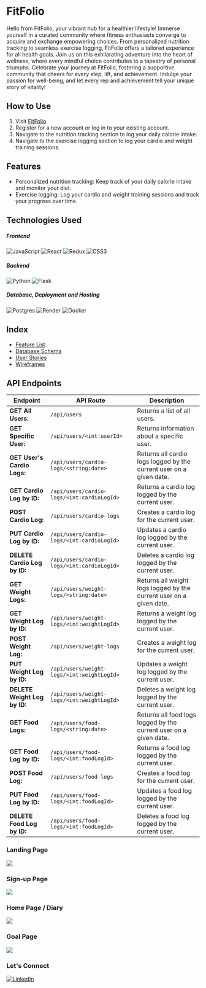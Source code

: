 # FitFolio

Hello from FitFolio, your vibrant hub for a healthier lifestyle! Immerse yourself in a curated community where fitness enthusiasts converge to acquire and exchange empowering choices. From personalized nutrition tracking to seamless exercise logging, FitFolio offers a tailored experience for all health goals. Join us on this exhilarating adventure into the heart of wellness, where every mindful choice contributes to a tapestry of personal triumphs. Celebrate your journey at FitFolio, fostering a supportive community that cheers for every step, lift, and achievement. Indulge your passion for well-being, and let every rep and achievement tell your unique story of vitality!


## How to Use

1. Visit [FitFolio](https://fitfolio-f7l3.onrender.com)
2. Register for a new account or log in to your existing account.
3. Navigate to the nutrition tracking section to log your daily calorie intake.
4. Navigate to the exercise logging section to log your cardio and weight training sessions.

## Features

* Personalized nutrition tracking: Keep track of your daily calorie intake and monitor your diet.
* Exercise logging: Log your cardio and weight training sessions and track your progress over time.


## Technologies Used
##### Frontend
![JavaScript](https://img.shields.io/badge/javascript-%23323330.svg?style=for-the-badge&logo=javascript&logoColor=%23F7DF1E) ![React](https://img.shields.io/badge/react-%2320232a.svg?style=for-the-badge&logo=react&logoColor=%2361DAFB) ![Redux](https://img.shields.io/badge/redux-%23593d88.svg?style=for-the-badge&logo=redux&logoColor=white) ![CSS3](https://img.shields.io/badge/css3-%231572B6.svg?style=for-the-badge&logo=css3&logoColor=white)
##### Backend
![Python](https://img.shields.io/badge/python-3670A0?style=for-the-badge&logo=python&logoColor=ffdd54) ![Flask](https://img.shields.io/badge/flask-%23000.svg?style=for-the-badge&logo=flask&logoColor=white)

##### Database, Deployment and Hosting
 ![Postgres](https://img.shields.io/badge/postgres-%23316192.svg?style=for-the-badge&logo=postgresql&logoColor=white)
 ![Render](https://img.shields.io/badge/Render-%46E3B7.svg?style=for-the-badge&logo=render&logoColor=white)
 ![Docker](https://camo.githubusercontent.com/f6e929cfc4dad2aea20e8f6574a20cfe4749cac8c919b166a4eb4abfd01ec0fd/68747470733a2f2f696d672e736869656c64732e696f2f62616467652f2d446f636b65722d2532333234393645443f7374796c653d666f722d7468652d6261646765266c6f676f3d646f636b6572266c6f676f436f6c6f723d7768697465)


## Index
* [Feature List](https://github.com/zohaibrajan/FitFolio/wiki/Features-List)
* [Database Schema](https://github.com/zohaibrajan/FitFolio/wiki/Features-List)
* [User Stories](https://github.com/zohaibrajan/FitFolio/wiki/User-Stories)
* [Wireframes](https://github.com/zohaibrajan/FitFolio/wiki/Wire-Frames)

## API Endpoints
| Endpoint                                      | API Route                       | Description                               |
| --------------------------------------------------- | ------------------------------- | ------------------------------------------------- |
| **GET All Users:**                                | `/api/users`                    | Returns a list of all users.                        |
| **GET Specific User:**                            | `/api/users/<int:userId>`       | Returns information about a specific user.          |
| **GET User's Cardio Logs:**                       | `/api/users/cardio-logs/<string:date>` | Returns all cardio logs logged by the current user on a given date. |
| **GET Cardio Log by ID:**                         | `/api/users/cardio-logs/<int:cardioLogId>` | Returns a cardio log logged by the current user.    |
| **POST Cardio Log:**                              | `/api/users/cardio-logs`        | Creates a cardio log for the current user.          |
| **PUT Cardio Log by ID:**                         | `/api/users/cardio-logs/<int:cardioLogId>` | Updates a cardio log logged by the current user.    |
| **DELETE Cardio Log by ID:**                      | `/api/users/cardio-logs/<int:cardioLogId>` | Deletes a cardio log logged by the current user.    |
| **GET Weight Logs:**                              | `/api/users/weight-logs/<string:date>` | Returns all weight logs logged by the current user on a given date. |
| **GET Weight Log by ID:**                         | `/api/users/weight-logs/<int:weightLogId>` | Returns a weight log logged by the current user.    |
| **POST Weight Log:**                              | `/api/users/weight-logs`        | Creates a weight log for the current user.          |
| **PUT Weight Log by ID:**                         | `/api/users/weight-logs/<int:weightLogId>` | Updates a weight log logged by the current user.    |
| **DELETE Weight Log by ID:**                      | `/api/users/weight-logs/<int:weightLogId>` | Deletes a weight log logged by the current user.    |
| **GET Food Logs:**                                | `/api/users/food-logs/<string:date>` | Returns all food logs logged by the current user on a given date. |
| **GET Food Log by ID:**                           | `/api/users/food-logs/<int:foodLogId>` | Returns a food log logged by the current user.      |
| **POST Food Log:**                                | `/api/users/food-logs`          | Creates a food log for the current user.            |
| **PUT Food Log by ID:**                           | `/api/users/food-logs/<int:foodLogId>` | Updates a food log logged by the current user.      |
| **DELETE Food Log by ID:**                        | `/api/users/food-logs/<int:foodLogId>` | Deletes a food log logged by the current user.      |



### Landing Page
![](./images/landingpage.png)

### Sign-up Page
![](./images/signup.gif)

### Home Page / Diary
![](./images/homepage.gif)

### Goal Page
![](./images/goal.gif)


### Let's Connect
[![LinkedIn](https://img.shields.io/badge/linkedin-%230077B5.svg?style=for-the-badge&logo=linkedin&logoColor=white)](https://www.linkedin.com/in/zohaib-rajan-718198216/)
